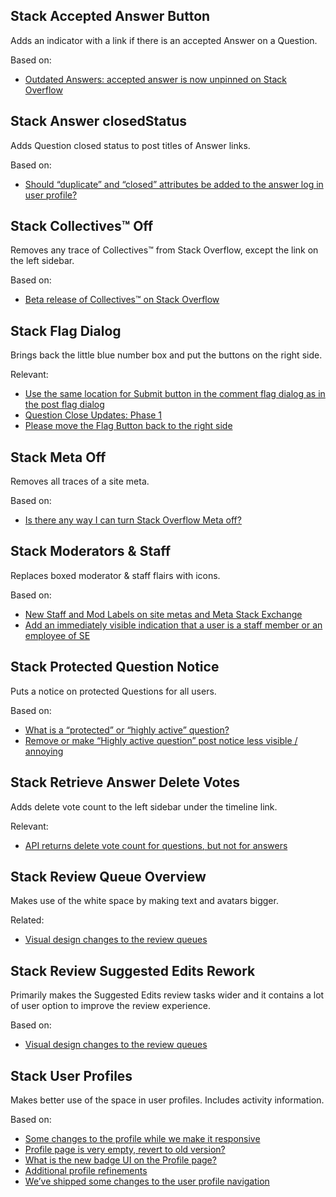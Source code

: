 ## Stack Accepted Answer Button

Adds an indicator with a link if there is an accepted Answer on a Question.

Based on:
- [Outdated Answers: accepted answer is now unpinned on Stack Overflow](https://meta.stackoverflow.com/questions/411352/outdated-answers-accepted-answer-is-now-unpinned-on-stack-overflow)


## Stack Answer closedStatus

Adds Question closed status to post titles of Answer links.

Based on:
- [Should “duplicate” and “closed” attributes be added to the answer log in user profile?](https://meta.stackoverflow.com/questions/401986/should-duplicate-and-closed-attributes-be-added-to-the-answer-log-in-user-pr)


## Stack Collectives™ Off

Removes any trace of Collectives™ from Stack Overflow, except the link on the left sidebar.

Based on:
- [Beta release of Collectives™ on Stack Overflow](https://meta.stackoverflow.com/questions/408585/beta-release-of-collectives-on-stack-overflow)


## Stack Flag Dialog

Brings back the little blue number box and put the buttons on the right side.

Relevant:

- [Use the same location for Submit button in the comment flag dialog as in the post flag dialog](https://meta.stackexchange.com/questions/316903/use-the-same-location-for-submit-button-in-the-comment-flag-dialog-as-in-the-pos)
- [Question Close Updates: Phase 1](https://meta.stackoverflow.com/questions/396754/question-close-updates-phase-1)
- [Please move the Flag Button back to the right side](https://meta.stackoverflow.com/questions/396585/please-move-the-flag-button-back-to-the-right-side)


## Stack Meta Off

Removes all traces of a site meta.

Based on:
- [Is there any way I can turn Stack Overflow Meta off?](https://meta.stackoverflow.com/questions/407035/is-there-any-way-i-can-turn-stack-overflow-meta-off)


## Stack Moderators & Staff

Replaces boxed moderator & staff flairs with icons.

Based on:
- [New Staff and Mod Labels on site metas and Meta Stack Exchange](https://meta.stackexchange.com/questions/367899/new-staff-and-mod-labels-on-site-metas-and-meta-stack-exchange)
- [Add an immediately visible indication that a user is a staff member or an employee of SE](https://meta.stackexchange.com/questions/344019/add-an-immediately-visible-indication-that-a-user-is-a-staff-member-or-an-employ)


## Stack Protected Question Notice

Puts a notice on protected Questions for all users.

Based on:
- [What is a “protected” or “highly active” question?](https://meta.stackexchange.com/questions/52764/what-is-a-protected-or-highly-active-question)
- [Remove or make “Highly active question” post notice less visible / annoying](https://meta.stackexchange.com/questions/337708/remove-or-make-highly-active-question-post-notice-less-visible-annoying)


## Stack Retrieve Answer Delete Votes

Adds delete vote count to the left sidebar under the timeline link.

Relevant:
- [API returns delete vote count for questions, but not for answers](https://stackapps.com/questions/6206/api-returns-delete-vote-count-for-questions-but-not-for-answers)


## Stack Review Queue Overview

Makes use of the white space by making text and avatars bigger.

Related:

- [Visual design changes to the review queues](https://meta.stackexchange.com/questions/360198/visual-design-changes-to-the-review-queues)


## Stack Review Suggested Edits Rework

Primarily makes the Suggested Edits review tasks wider and it contains a lot of user option to improve the review experience.

Based on:

- [Visual design changes to the review queues](https://meta.stackexchange.com/questions/360198/visual-design-changes-to-the-review-queues)


## Stack User Profiles

Makes better use of the space in user profiles. Includes activity information.

Based on:

- [Some changes to the profile while we make it responsive](https://meta.stackexchange.com/questions/368285/some-changes-to-the-profile-while-we-make-it-responsive)
- [Profile page is very empty, revert to old version?](https://meta.stackoverflow.com/questions/410612/profile-page-is-very-empty-revert-to-old-version)
- [What is the new badge UI on the Profile page?](https://meta.stackoverflow.com/questions/408611/what-is-the-new-badge-ui-on-the-profile-page)
- [Additional profile refinements](https://meta.stackexchange.com/questions/368661/additional-profile-refinements)
- [We’ve shipped some changes to the user profile navigation](https://meta.stackexchange.com/questions/369276/we-ve-shipped-some-changes-to-the-user-profile-navigation)